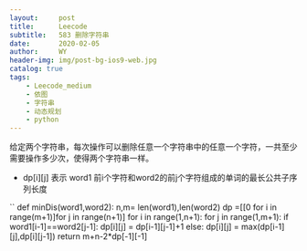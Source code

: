 ```yaml
---
layout:     post
title:      Leecode
subtitle:   583 删除字符串
date:       2020-02-05
author:     WY
header-img: img/post-bg-ios9-web.jpg
catalog: true
tags:
    - Leecode_medium
    - 依图
    - 字符串
    - 动态规划
    - python
---
```

给定两个字符串，每次操作可以删除任意一个字符串中的任意一个字符，一共至少需要操作多少次，使得两个字符串一样。
- dp[i][j] 表示 word1 前i个字符和word2的前j个字符组成的单词的最长公共子序列长度

``
def minDis(word1,word2):
    n,m= len(word1),len(word2)
    dp =[[0 for i in range(m+1)]for j in range(n+1)]
    for i in range(1,n+1):
        for j in range(1,m+1):
            if word1[i-1]==word2[j-1]:
                dp[i][j] = dp[i-1][j-1]+1
            else:
                dp[i][j] = max(dp[i-1][j],dp[i][j-1])
    return m+n-2*dp[-1][-1]
```